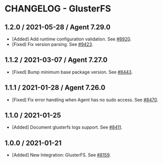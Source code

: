 # CHANGELOG - GlusterFS

## 1.2.0 / 2021-05-28 / Agent 7.29.0

* [Added] Add runtime configuration validation. See [#8920](https://github.com/DataDog/integrations-core/pull/8920).
* [Fixed] Fix version parsing. See [#9423](https://github.com/DataDog/integrations-core/pull/9423).

## 1.1.2 / 2021-03-07 / Agent 7.27.0

* [Fixed] Bump minimum base package version. See [#8443](https://github.com/DataDog/integrations-core/pull/8443).

## 1.1.1 / 2021-01-28 / Agent 7.26.0

* [Fixed] Fix error handling when Agent has no sudo access. See [#8470](https://github.com/DataDog/integrations-core/pull/8470).

## 1.1.0 / 2021-01-25

* [Added] Document glusterfs logs support. See [#8411](https://github.com/DataDog/integrations-core/pull/8411).

## 1.0.0 / 2021-01-21

* [Added] New Integration: GlusterFS. See [#8159](https://github.com/DataDog/integrations-core/pull/8159).

